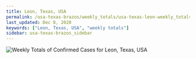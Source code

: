 ```yaml
---
title: Leon, Texas, USA
permalink: /usa-texas-brazos/weekly_totals/usa-texas-leon-weekly_totals.html
last_updated: Dec 8, 2020
keywords: ["Leon, Texas, USA", "weekly totals"]
sidebar: usa-texas-brazos_sidebar
---
```


![Weekly Totals of Confirmed Cases for Leon, Texas, USA](/covid_tracker/images/graphs/usa-texas-leon-weekly_totals_graph.png)
